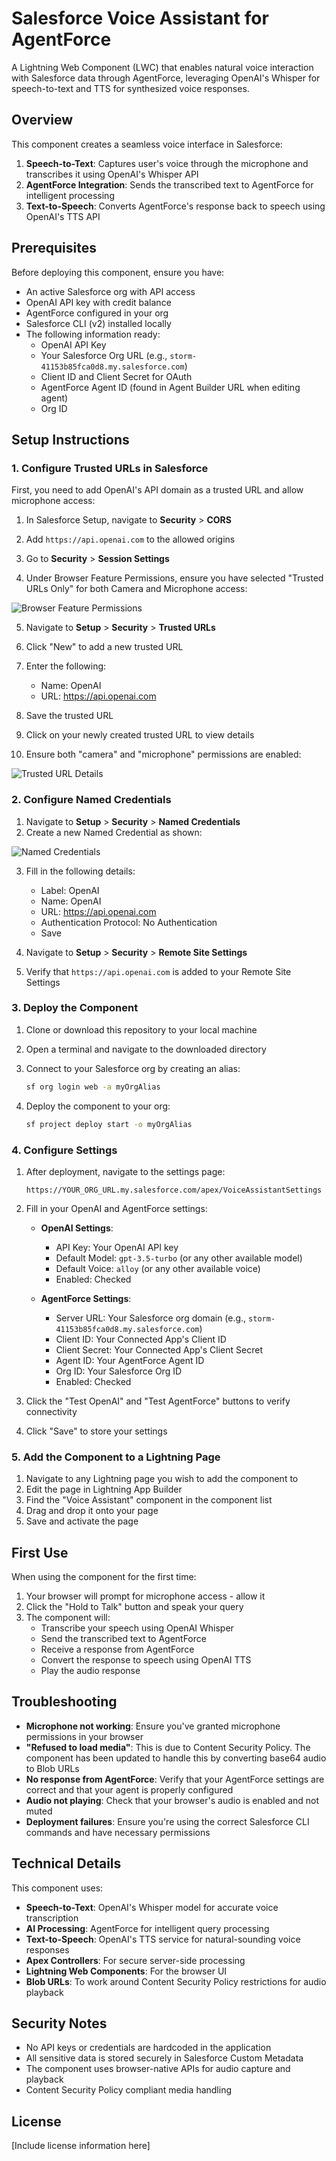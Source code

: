 # Salesforce Voice Assistant for AgentForce

A Lightning Web Component (LWC) that enables natural voice interaction with Salesforce data through AgentForce, leveraging OpenAI's Whisper for speech-to-text and TTS for synthesized voice responses.

## Overview

This component creates a seamless voice interface in Salesforce:

1. **Speech-to-Text**: Captures user's voice through the microphone and transcribes it using OpenAI's Whisper API
2. **AgentForce Integration**: Sends the transcribed text to AgentForce for intelligent processing
3. **Text-to-Speech**: Converts AgentForce's response back to speech using OpenAI's TTS API

## Prerequisites

Before deploying this component, ensure you have:

- An active Salesforce org with API access
- OpenAI API key with credit balance
- AgentForce configured in your org
- Salesforce CLI (v2) installed locally
- The following information ready:
  - OpenAI API Key
  - Your Salesforce Org URL (e.g., `storm-41153b85fca0d8.my.salesforce.com`)
  - Client ID and Client Secret for OAuth
  - AgentForce Agent ID (found in Agent Builder URL when editing agent)
  - Org ID

## Setup Instructions

### 1. Configure Trusted URLs in Salesforce

First, you need to add OpenAI's API domain as a trusted URL and allow microphone access:

1. In Salesforce Setup, navigate to **Security** > **CORS**
2. Add `https://api.openai.com` to the allowed origins

3. Go to **Security** > **Session Settings**
4. Under Browser Feature Permissions, ensure you have selected "Trusted URLs Only" for both Camera and Microphone access:

![Browser Feature Permissions](setup_screenshots/browser_permissions.png)

5. Navigate to **Setup** > **Security** > **Trusted URLs**
6. Click "New" to add a new trusted URL
7. Enter the following:
   - Name: OpenAI
   - URL: https://api.openai.com
8. Save the trusted URL

9. Click on your newly created trusted URL to view details
10. Ensure both "camera" and "microphone" permissions are enabled:

![Trusted URL Details](setup_screenshots/trusted_url_details.png)

### 2. Configure Named Credentials

1. Navigate to **Setup** > **Security** > **Named Credentials**
2. Create a new Named Credential as shown:

![Named Credentials](setup_screenshots/named_credential.png)

3. Fill in the following details:
   - Label: OpenAI
   - Name: OpenAI
   - URL: https://api.openai.com
   - Authentication Protocol: No Authentication
   - Save

4. Navigate to **Setup** > **Security** > **Remote Site Settings**
5. Verify that `https://api.openai.com` is added to your Remote Site Settings

### 3. Deploy the Component

1. Clone or download this repository to your local machine
2. Open a terminal and navigate to the downloaded directory

3. Connect to your Salesforce org by creating an alias:
   ```bash
   sf org login web -a myOrgAlias
   ```

4. Deploy the component to your org:
   ```bash
   sf project deploy start -o myOrgAlias
   ```

### 4. Configure Settings

1. After deployment, navigate to the settings page:
   ```
   https://YOUR_ORG_URL.my.salesforce.com/apex/VoiceAssistantSettings
   ```

2. Fill in your OpenAI and AgentForce settings:
   - **OpenAI Settings**:
     - API Key: Your OpenAI API key
     - Default Model: `gpt-3.5-turbo` (or any other available model)
     - Default Voice: `alloy` (or any other available voice)
     - Enabled: Checked

   - **AgentForce Settings**:
     - Server URL: Your Salesforce org domain (e.g., `storm-41153b85fca0d8.my.salesforce.com`)
     - Client ID: Your Connected App's Client ID
     - Client Secret: Your Connected App's Client Secret
     - Agent ID: Your AgentForce Agent ID
     - Org ID: Your Salesforce Org ID
     - Enabled: Checked

3. Click the "Test OpenAI" and "Test AgentForce" buttons to verify connectivity
4. Click "Save" to store your settings

### 5. Add the Component to a Lightning Page

1. Navigate to any Lightning page you wish to add the component to
2. Edit the page in Lightning App Builder
3. Find the "Voice Assistant" component in the component list
4. Drag and drop it onto your page
5. Save and activate the page

## First Use

When using the component for the first time:

1. Your browser will prompt for microphone access - allow it
2. Click the "Hold to Talk" button and speak your query
3. The component will:
   - Transcribe your speech using OpenAI Whisper
   - Send the transcribed text to AgentForce
   - Receive a response from AgentForce
   - Convert the response to speech using OpenAI TTS
   - Play the audio response

## Troubleshooting

- **Microphone not working**: Ensure you've granted microphone permissions in your browser
- **"Refused to load media"**: This is due to Content Security Policy. The component has been updated to handle this by converting base64 audio to Blob URLs
- **No response from AgentForce**: Verify that your AgentForce settings are correct and that your agent is properly configured
- **Audio not playing**: Check that your browser's audio is enabled and not muted
- **Deployment failures**: Ensure you're using the correct Salesforce CLI commands and have necessary permissions

## Technical Details

This component uses:

- **Speech-to-Text**: OpenAI's Whisper model for accurate voice transcription
- **AI Processing**: AgentForce for intelligent query processing
- **Text-to-Speech**: OpenAI's TTS service for natural-sounding voice responses
- **Apex Controllers**: For secure server-side processing
- **Lightning Web Components**: For the browser UI
- **Blob URLs**: To work around Content Security Policy restrictions for audio playback

## Security Notes

- No API keys or credentials are hardcoded in the application
- All sensitive data is stored securely in Salesforce Custom Metadata
- The component uses browser-native APIs for audio capture and playback
- Content Security Policy compliant media handling

## License

[Include license information here]

